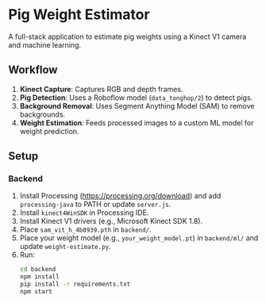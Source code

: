 # Pig Weight Estimator

A full-stack application to estimate pig weights using a Kinect V1 camera and machine learning.

## Workflow
1. **Kinect Capture**: Captures RGB and depth frames.
2. **Pig Detection**: Uses a Roboflow model (`data_tonghop/2`) to detect pigs.
3. **Background Removal**: Uses Segment Anything Model (SAM) to remove backgrounds.
4. **Weight Estimation**: Feeds processed images to a custom ML model for weight prediction.

## Setup

### Backend
1. Install Processing (https://processing.org/download) and add `processing-java` to PATH or update `server.js`.
2. Install `kinect4WinSDK` in Processing IDE.
3. Install Kinect V1 drivers (e.g., Microsoft Kinect SDK 1.8).
4. Place `sam_vit_h_4b8939.pth` in `backend/`.
5. Place your weight model (e.g., `your_weight_model.pt`) in `backend/ml/` and update `weight-estimate.py`.
6. Run:
   ```bash
   cd backend
   npm install
   pip install -r requirements.txt
   npm start